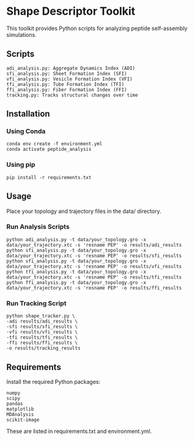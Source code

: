 # Shape Descriptor Toolkit

This toolkit provides Python scripts for analyzing peptide self-assembly simulations.

## Scripts

    adi_analysis.py: Aggregate Dynamics Index (ADI)
    sfi_analysis.py: Sheet Formation Index (SFI)
    vfi_analysis.py: Vesicle Formation Index (VFI)
    tfi_analysis.py: Tube Formation Index (TFI)
    ffi_analysis.py: Fiber Formation Index (FFI)
    tracking.py: Tracks structural changes over time

## Installation
### Using Conda

    conda env create -f environment.yml
    conda activate peptide_analysis

### Using pip

    pip install -r requirements.txt

## Usage

Place your topology and trajectory files in the data/ directory.

### Run Analysis Scripts

    python adi_analysis.py -t data/your_topology.gro -x data/your_trajectory.xtc -s 'resname PEP' -o results/adi_results
    python sfi_analysis.py -t data/your_topology.gro -x data/your_trajectory.xtc -s 'resname PEP' -o results/sfi_results
    python vfi_analysis.py -t data/your_topology.gro -x data/your_trajectory.xtc -s 'resname PEP' -o results/vfi_results
    python tfi_analysis.py -t data/your_topology.gro -x data/your_trajectory.xtc -s 'resname PEP' -o results/tfi_results
    python ffi_analysis.py -t data/your_topology.gro -x data/your_trajectory.xtc -s 'resname PEP' -o results/ffi_results

### Run Tracking Script

    python shape_tracker.py \
    -adi results/adi_results \
    -sfi results/sfi_results \
    -vfi results/vfi_results \
    -tfi results/tfi_results \
    -ffi results/ffi_results \
    -o results/tracking_results

## Requirements

Install the required Python packages:

    numpy
    scipy
    pandas
    matplotlib
    MDAnalysis
    scikit-image

These are listed in requirements.txt and environment.yml.
